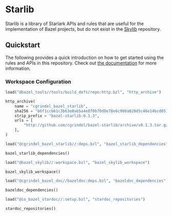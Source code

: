 # Starlib

Starlib is a library of Starlark APIs and rules that are useful for the implementation of Bazel
projects, but do not exist in the [Skylib](https://github.com/bazelbuild/bazel-skylib) repository.

## Quickstart

The following provides a quick introduction on how to get started using the rules and APIs in this
repository. Check out [the documentation](/doc/) for more information.

### Workspace Configuration

<!-- BEGIN WORKSPACE SNIPPET -->
```python
load("@bazel_tools//tools/build_defs/repo:http.bzl", "http_archive")

http_archive(
    name = "cgrindel_bazel_starlib",
    sha256 = "b6f1ccb61c3b63e8ab5a4e8f0b70d8e78e6c980a020d5c46e14bcd85157519fc",
    strip_prefix = "bazel-starlib-0.1.3",
    urls = [
        "http://github.com/cgrindel/bazel-starlib/archive/v0.1.3.tar.gz",
    ],
)

load("@cgrindel_bazel_starlib//:deps.bzl", "bazel_starlib_dependencies")

bazel_starlib_dependencies()

load("@bazel_skylib//:workspace.bzl", "bazel_skylib_workspace")

bazel_skylib_workspace()

load("@cgrindel_bazel_doc//bazeldoc:deps.bzl", "bazeldoc_dependencies")

bazeldoc_dependencies()

load("@io_bazel_stardoc//:setup.bzl", "stardoc_repositories")

stardoc_repositories()
```
<!-- END WORKSPACE SNIPPET -->
